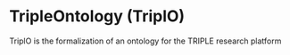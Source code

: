 # TripleOntology (TriplO)

TriplO is the formalization of an ontology for the TRIPLE research platform